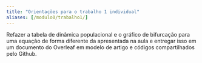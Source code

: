 ```yaml
---
title: "Orientações para o trabalho 1 individual"
aliases: [/modulo0/trabalho1/]
---
```


Refazer a tabela de dinâmica populacional e o gráfico de bifurcação para uma equação de forma diferente da apresentada na aula e entregar isso em um documento do Overleaf em modelo de artigo e códigos compartilhados pelo Github.